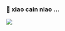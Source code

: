### 🌱 xiao cain niao ...
<div align=enter>
    <img src=https://github-readme-stats.vercel.app/api?username=yangqings&show_icons=true></img>
</div>

<!--
**yangqings/yangqings** is a ✨ _special_ ✨ repository because its `README.md` (this file) appears on your GitHub profile.

Here are some ideas to get you started:

- 🔭 I’m currently working on ...
- 🌱 I’m currently learning ...
- 👯 I’m looking to collaborate on ...
- 🤔 I’m looking for help with ...
- 💬 Ask me about ...
- 📫 How to reach me: ...
- 😄 Pronouns: ...
- ⚡ Fun fact: ...
-->
